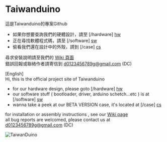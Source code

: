 # Taiwanduino  
這是Taiwanduino的專案Github  
* 如果你想要查詢我們的硬體設計，請至 [/hardware] [hw]  
* 正在尋找軟體程式碼，請至 [/software] [sw]  
* 偷看我們還在設計中的外殼，請到 [/case] [cs]  

尋求安裝說明請至我們的 [Wiki 頁面][wiki]  
錯誤回報或聯絡作者請寄信到 d0123456789g@gmail.com (DC)
  
    
[English]  
Hi, this is the official project site of Taiwanduino  
* for our hardware design, please goto [/hardware] [hw]  
* our software stuff ( bootloader, driver, arduino schetch...etc ) is at [/software] [sw]  
* wanna take a peek at our BETA VERSION case, it's located at [/case] [cs]  

for installation or assembly instructions , see our [Wiki page][wiki]  
all bug reports are welcomed, please contact us at d0123456789g@gmail.com (DC)

![TaiwanDuino](https://farm8.staticflickr.com/7262/26611455670_e7bc85ddb6_z_d.jpg)  



   [wiki]: <https://github.com/will127534/Taiwanduino/wiki>
   [hw]: <https://github.com/will127534/Taiwanduino/tree/master/hardware>
   [sw]: <https://github.com/will127534/Taiwanduino/tree/master/software>
   [cs]: <https://github.com/will127534/Taiwanduino/tree/master/case>
